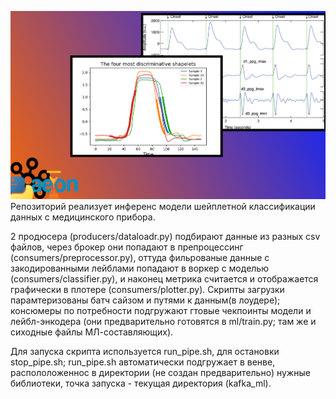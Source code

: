 ![alt text](image.png)
Репозиторий реализует инференс модели шейплетной классификации данных с медицинского прибора.

2 продюсера (producers/dataloadr.py) подбирают данные из разных csv файлов, через брокер они попадают в препроцессинг (consumers/preprocessor.py), оттуда фильрованые данные с закодированными лейблами попадают в воркер с моделью (consumers/classifier.py), и наконец метрика считается и отображается графически в плотере (consumers/plotter.py).
Скрипты загрузки парамтеризованы батч сайзом и путями к данным(в лоудере); консюмеры по потребности подгружают гтовые чекпоинты модели и лейбл-энкодера (они предварительно готовятся в ml/train.py; там же и сиходные файлы МЛ-составляющих).

Для запуска скрипта используется run_pipe.sh, для остановки stop_pipe.sh; run_pipe.sh автоматически подгружает в венве, распололоженнос в директории (не создан предварительно) нужные библиотеки, точка запуска - текущая директория (kafka_ml).
